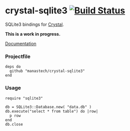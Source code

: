 # crystal-sqlite3 [![Build Status](https://travis-ci.org/manastech/crystal-sqlite3.svg?branch=master)](https://travis-ci.org/manastech/crystal-sqlite3)

SQLite3 bindings for [Crystal](http://crystal-lang.org/).

**This is a work in progress.**

[Documentation](http://manastech.github.io/crystal-sqlite3/)

### Projectfile

```crystal
deps do
  github "manastech/crystal-sqlite3"
end
```

### Usage

```crystal
require "sqlite3"

db = SQLite3::Database.new( "data.db" )
db.execute("select * from table") do |row|
  p row
end
db.close
```
